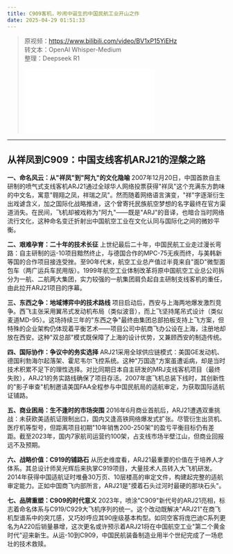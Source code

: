 ```yaml
---
title: C909客机，吵闹中诞生的中国民航工业开山之作
date: 2025-04-29 01:51:33
---
```


> 原视频：https://www.bilibili.com/video/BV1xP15YiEHz<br>转文本：OpenAI Whisper-Medium<br>整理：Deepseek R1
>
> <iframe src="//player.bilibili.com/player.html?bvid=BV1xP15YiEHz&autoplay=0" scrolling="no" border="0" frameborder="no" framespacing="0" allowfullscreen="true"></iframe>

---

## 从祥凤到C909：中国支线客机ARJ21的涅槃之路
 
 **一、命名风云：从"祥凤"到"阿九"的文化隐喻**
 2007年12月20日，中国首款自主研制的喷气式支线客机ARJ21通过全球华人网络投票获得"祥凤"这个充满东方韵味的中文名，寓意"翱翔之凤，祥瑞之凤"。然而随着网络语言演变，"祥"字逐渐衍生出戏谑含义，加之国际化战略推进，这个曾寄托民族航空梦想的名字最终在官方渠道消失。在民间，飞机却被戏称为"阿九"——既是"ARJ"的音译，也暗合当时网络流行文化，这种命名变迁折射出中国航空工业在文化认同与国际化之间的微妙平衡。
 
 **二、艰难孕育：二十年的技术长征**
 上世纪最后二十年，中国民航工业走过漫长弯路：自主研制的运-10项目黯然终止，与德国合作的MPC-75无疾而终，与美韩新等国的合作项目接连受挫。至90年代末，航空工业总产值过半竟来自"面D"微型面包车（两广运兵车民用版）。1999年航空工业体制改革将原中国航空工业总公司拆分为一航、二航两大集团，实力较强的一航集团肩负起自主研制支线客机的重任，由此拉开ARJ21项目的序幕。
 
 **三、东西之争：地域博弈中的技术路线**
 项目启动后，西安与上海两地爆发激烈竞争。西飞主张采用翼吊式发动机布局（类似波音），而上飞坚持尾吊式设计（类似麦道MD-95）。这场持续三年的"东西之争"最终由集团总部拍板支持上飞方案，但特殊的企业架构仍体现着平衡艺术——项目公司中航商飞办公设在上海，注册地却放在西安。这种"双总部"模式既保障了上海的设计优势，又兼顾西安的制造传统。
 
 **四、国际协作：争议中的务实选择**
 ARJ21采用全球供应链模式：美国GE发动机、德国利勃海尔起落架、霍尼韦尔飞控系统。这种"万国造"方案虽遭诟病，却是当时技术积累不足下的理性选择。对比同期日本自主研发的MRJ支线客机项目（最终失败），ARJ21的务实路线确保了项目存活。2007年底飞机总装下线时，其创新性的"影子审查"机制邀请美国FAA全程参与中国民航局的适航审定，为获取国际适航证铺路。
 
 **五、商业困局：生不逢时的市场突围**
 2016年6月商业首航后，ARJ21遭遇双重挑战：未获欧美适航证限制出口，国内又逢高铁网络爆发式扩张。尽管衍生出货机、医疗机等型号，但距离项目初期"10年销售200-250架"的盈亏平衡目标仍有差距。截至2023年，国内7家航司运营约100架，占支线市场半壁江山，但商业回报远不及预期。
 
 **六、战略价值：C919的铺路石**
 从历史维度看，ARJ21最重要的价值在于培养人才体系。其总设计师吴光辉后来执掌C919项目，大量技术人员转入大飞机研发。2014年获得中国适航证时堆叠30万页、10层楼高的审定文件，构建起完整的适航审定能力。正如中国商飞内部所言，ARJ21是"摸着石头过河时最硬的那块石头"。
 
 **七、品牌重塑：C909的时代意义**
 2023年，喷涂"C909"新代号的ARJ21亮相，标志着命名体系与C919/C929大飞机序列的统一。这个改动既解决"ARJ21"在商飞机型谱系中的突兀感，又巧妙呼应其90座级基本构型。如同空客将庞巴迪C系列更名为A220后销量暴增，这次更名或许预示着ARJ21将在中国航空工业"第二个黄金时代"迎来新生。从运-10到C909，中国民航装备制造业用半个世纪完成了一场悲壮的技术救赎。